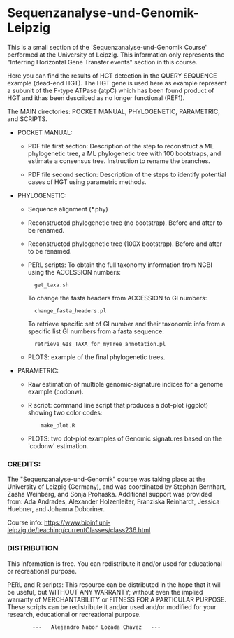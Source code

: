 # Sequenzanalyse-und-Genomik-Leipzig

This is a small section of the 'Sequenzanalyse-und-Genomik Course' performed at the University of Leipzig. 
This information only represents the "Inferring Horizontal Gene Transfer events" section in this course.

Here you can find the results of HGT detection in the QUERY SEQUENCE example (dead-end HGT). The HGT gene is used here as
example represent a subunit of the F-type ATPase (atpC) which has been found product of HGT and ithas been described as no
longer  functional (REF1).

The MAIN directories: POCKET MANUAL, PHYLOGENETIC, PARAMETRIC, and SCRIPTS.

  - POCKET MANUAL: 
    * PDF file first section:
    Description of the step to reconstruct a ML phylogenetic tree, a ML phylogenetic tree
     with 100 bootstraps, and estimate a consensus tree. Instruction to rename the branches.

    * PDF file second section: 
    Description of the steps to identify potential cases of HGT using parametric methods.
    
  - PHYLOGENETIC: 
    * Sequence alignment (*.phy)
    * Reconstructed phylogenetic tree (no bootstrap). Before and after to be renamed.
    * Reconstructed phylogenetic tree (100X bootstrap). Before and after to be renamed.
    * PERL scripts: 
       To obtain the full taxonomy information from NCBI using the ACCESSION numbers:
    
            get_taxa.sh
      
       To change the fasta headers from ACCESSION to GI numbers:
       
            change_fasta_headers.pl
       
       To retrieve specific set of GI number and their taxonomic info from a specific list GI numbers from a fasta sequence:
       
            retrieve_GIs_TAXA_for_myTree_annotation.pl
       
    * PLOTS: example of the final phylogenetic trees.
          
  - PARAMETRIC:
    * Raw estimation of multiple genomic-signature indices for a genome example (codonw).
    * R script: command line script that produces a dot-plot (ggplot) showing two color codes:
        
              make_plot.R
        
    * PLOTS: two dot-plot examples of Genomic signatures based on the 'codonw' estimation.


### CREDITS:
The "Sequenzanalyse-und-Genomik" course was taking place at the University of Leizpig (Germany), and was coordinated by Stephan Bernhart, Zasha Weinberg, and Sonja Prohaska. Additional support was provided from: Ada Andrades, Alexander Holzenleiter, Franziska Reinhardt, Jessica Huebner, and Johanna Dobbriner.

Course info: https://www.bioinf.uni-leipzig.de/teaching/currentClasses/class236.html 


### DISTRIBUTION

This information is free. You can redistribute it and/or used for educational or recreational purpose.

PERL and R scripts: This resource can be distributed in the hope that it will be useful, but WITHOUT ANY WARRANTY;
without even the implied warranty of MERCHANTABILITY or FITNESS FOR A PARTICULAR PURPOSE. These scripts can be
redistribute it and/or used and/or modified for your research, educational or recreational purpose.



			---   Alejandro Nabor Lozada Chavez   ---

